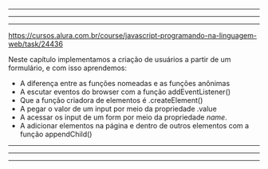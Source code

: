 --------------------------------------------------------------------------------------------------------------
--------------------------------------------------------------------------------------------------------------
--------------------------------------------------------------------------------------------------------------

<!-- Adicionando novos pacientes na tabela. Aula 04. -->
https://cursos.alura.com.br/course/javascript-programando-na-linguagem-web/task/24436

Neste capítulo implementamos a criação de usuários a partir de um formulário, e com isso aprendemos:

   - A diferença entre as funções nomeadas e as funções anônimas
   - A escutar eventos do browser com a função addEventListener()
   - Que a função criadora de elementos é .createElement()
   - A pegar o valor de um input por meio da propriedade .value
   - A acessar os input de um form por meio da propriedade _name_.
   - A adicionar elementos na página e dentro de outros elementos com a função appendChild()

--------------------------------------------------------------------------------------------------------------
--------------------------------------------------------------------------------------------------------------
--------------------------------------------------------------------------------------------------------------